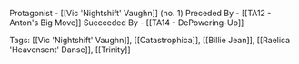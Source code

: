 Protagonist - [[Vic 'Nightshift' Vaughn]] (no. 1)
Preceded By - [[TA12 - Anton's Big Move]]
Succeeded By - [[TA14 - DePowering-Up]]

Tags: [[Vic 'Nightshift' Vaughn]], [[Catastrophica]], [[Billie Jean]], [[Raelica 'Heavensent' Danse]], [[Trinity]]